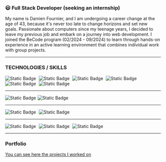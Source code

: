 ### 😃 Full Stack Developer (seeking an internship)
My name is Damien Fournier, and I am undergoing a career change at the age of 43, because it's never too late to change horizons and set new goals. Passionate about computers since my teenage years, I decided to leave my previous job and embark on a journey into web development. I joined the BeCode program (02/2024 - 09/2024) to learn through hands-on experience in an active learning environment that combines individual work with group projects.

---

### TECHNOLOGIES / SKILLS 
<div style="display: inline-block; margin-right: 5px;">
  <img alt="Static Badge" src="https://img.shields.io/badge/frontend%20-%20html5%20-%20orange?style=for-the-badge">
</div>
<div style="display: inline-block; margin-right: 5px;">
  <img alt="Static Badge" src="https://img.shields.io/badge/frontend%20-%20css%20-%20lightblue?style=for-the-badge">
</div>
<div style="display: inline-block; margin-right: 5px;">
  <img alt="Static Badge" src="https://img.shields.io/badge/frontend%20-%20scss%20-%20pink?style=for-the-badge">
</div>
<div style="display: inline-block; margin-right: 5px;">
  <img alt="Static Badge" src="https://img.shields.io/badge/frontend%20-%20javascript%20-%20yellow?style=for-the-badge&color=yellow">
</div>
<div style="display: inline-block; margin-right: 5px;">
  <img alt="Static Badge" src="https://img.shields.io/badge/frontend%20-%20react%20-%20%233ea9c0?style=for-the-badge">
</div>
<div style="display: inline-block; margin-right: 5px;">
  <img alt="Static Badge" src="https://img.shields.io/badge/frontend%20-%20typescript%20-%20%23295cde?style=for-the-badge">
</div>

---

<div style="display: inline-block; margin-right: 5px;">
  <img alt="Static Badge" src="https://img.shields.io/badge/backend%20-%20php%20-%20%23998fc3?style=for-the-badge">
</div><div style="display: inline-block; margin-right: 5px;">
  <img alt="Static Badge" src="https://img.shields.io/badge/backend%20-%20laravel%20-%20%23e95420?style=for-the-badge">
</div>

 ---     
 
<div style="display: inline-block; margin-right: 5px;">
  <img alt="Static Badge" src="https://img.shields.io/badge/database%20-%20mysql%20-%20%234898dc?style=for-the-badge">
</div>
<div style="display: inline-block; margin-right: 5px;">
  <img alt="Static Badge" src="https://img.shields.io/badge/database%20-%20mariadb%20-%20%23305778?style=for-the-badge">
</div>

---

<div style="display: inline-block; margin-right: 5px;">
  <img alt="Static Badge" src="https://img.shields.io/badge/program%20-%20vscode%20-%20%23397ab2?style=for-the-badge">
</div>
<div style="display: inline-block; margin-right: 5px;">
  <img alt="Static Badge" src="https://img.shields.io/badge/program%20-%20git%20-%20%23ffb321?style=for-the-badge">
</div>
<div style="display: inline-block; margin-right: 5px;">
  <img alt="Static Badge" src="https://img.shields.io/badge/program%20-%20figma%20-%20red?style=for-the-badge">
</div>

---

### Portfolio
<a href="https://www.imadeus.be/others/portfolio" target="_blank">You can see here the projects I worked on</a>




          
          
